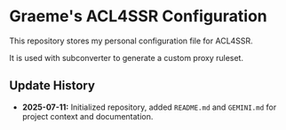 # Graeme's ACL4SSR Configuration

This repository stores my personal configuration file for ACL4SSR.

It is used with subconverter to generate a custom proxy ruleset.

## Update History

- **2025-07-11:** Initialized repository, added `README.md` and `GEMINI.md` for project context and documentation.